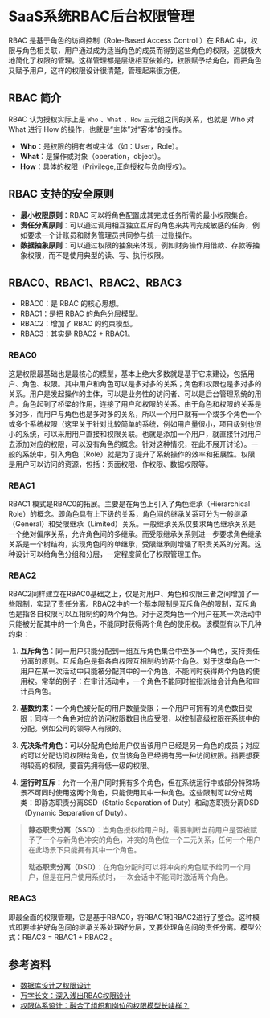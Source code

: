 # SaaS系统RBAC后台权限管理

RBAC 是基于角色的访问控制（Role-Based Access Control ）在 RBAC 中，权限与角色相关联，用户通过成为适当角色的成员而得到这些角色的权限。这就极大地简化了权限的管理。这样管理都是层级相互依赖的，权限赋予给角色，而把角色又赋予用户，这样的权限设计很清楚，管理起来很方便。

## RBAC 简介

RBAC 认为授权实际上是 `Who` 、`What` 、`How` 三元组之间的关系，也就是 Who 对 What 进行 How 的操作，也就是“主体”对“客体”的操作。

- **Who**：是权限的拥有者或主体（如：User，Role）。
- **What**：是操作或对象（operation，object）。
- **How**：具体的权限（Privilege,正向授权与负向授权）。

## RBAC 支持的安全原则

- **最小权限原则**：RBAC 可以将角色配置成其完成任务所需的最小权限集合。
- **责任分离原则**：可以通过调用相互独立互斥的角色来共同完成敏感的任务，例如要求一个计账员和财务管理员共同参与统一过账操作。
- **数据抽象原则**：可以通过权限的抽象来体现，例如财务操作用借款、存款等抽象权限，而不是使用典型的读、写、执行权限。

## RBAC0、RBAC1、RBAC2、RBAC3

- RBAC0：是 RBAC 的核心思想。
- RBAC1：是把 RBAC 的角色分层模型。
- RBAC2：增加了 RBAC 的约束模型。
- RBAC3：其实是 RBAC2 + RBAC1。

### RBAC0

这是权限最基础也是最核心的模型，基本上绝大多数就是基于它来建设，包括用户、角色、权限。其中用户和角色可以是多对多的关系；角色和权限也是多对多的关系。用户是发起操作的主体，可以是业务性的访问者、可以是后台管理系统的用户。角色起到了桥梁的作用，连接了用户和权限的关系。由于角色和权限的关系是多对多，而用户与角色也是多对多的关系，所以一个用户就有一个或多个角色一个或多个系统权限（这里关于针对比较简单的系统，例如用户量很小，项目级别也很小的系统，可以采用用户直接和权限关联。也就是添加一个用户，就直接针对用户去添加对应的权限，可以没有角色的概念。针对这种情况，在此不展开讨论）。一般的系统中，引入角色（Role）就是为了提升了系统操作的效率和拓展性。权限是用户可以访问的资源，包括：页面权限、作权限、数据权限等。

### RBAC1

RBAC1 模式是RBAC0的拓展。主要是在角色上引入了角色继承（Hierarchical Role）的概念。即角色具有上下级的关系，角色间的继承关系可分为一般继承（General）和受限继承（Limited）关系。一般继承关系仅要求角色继承关系是一个绝对偏序关系，允许角色间的多继承。而受限继承关系则进一步要求角色继承关系是一个树结构，实现角色间的单继承，受限继承则增强了职责关系的分离。这种设计可以给角色分组和分层，一定程度简化了权限管理工作。

### RBAC2

RBAC2同样建立在RBAC0基础之上，仅是对用户、角色和权限三者之间增加了一些限制，实现了责任分离。RBAC2中的一个基本限制是互斥角色的限制，互斥角色是指各自权限可以互相制约的两个角色。对于这类角色一个用户在某一次活动中只能被分配其中的一个角色，不能同时获得两个角色的使用权。该模型有以下几种约束：

1) **互斥角色**：同一用户只能分配到一组互斥角色集合中至多一个角色，支持责任分离的原则。互斥角色是指各自权限互相制约的两个角色。对于这类角色一个用户在某一次活动中只能被分配其中的一个角色，不能同时获得两个角色的使用权。常举的例子：在审计活动中，一个角色不能同时被指派给会计角色和审计员角色。

2) **基数约束**：一个角色被分配的用户数量受限；一个用户可拥有的角色数目受限；同样一个角色对应的访问权限数目也应受限，以控制高级权限在系统中的分配。例如公司的领导人有限的。

3) **先决条件角色**：可以分配角色给用户仅当该用户已经是另一角色的成员；对应的可以分配访问权限给角色，仅当该角色已经拥有另一种访问权限。指要想获得较高的权限，要首先拥有低一级的权限。

4) **运行时互斥**：允许一个用户同时拥有多个角色，但在系统运行中或部分特殊场景不可同时使用这两个角色，只能使用其中一种角色。这些限制可以分成两类：即静态职责分离SSD（Static Separation of Duty）和动态职责分离DSD（Dynamic Separation of Duty）。

> **静态职责分离（SSD）**：当角色授权给用户时，需要判断当前用户是否被赋予了一个与新角色冲突的角色，冲突的角色位一个二元关系，任何一个用户在此场景下只能拥有其中一个角色。  
>
> **动态职责分离（DSD）**：在角色分配时可以将冲突的角色赋予给同一个用户，但是在用户使用系统时，一次会话中不能同时激活两个角色。

### RBAC3

即最全面的权限管理，它是基于RBAC0，将RBAC1和RBAC2进行了整合。这种模式即要维护好角色间的继承关系处理好分层，又要处理角色间的责任分离。模型公式：RBAC3 = RBAC1 + RBAC2 。

## 参考资料

- [数据库设计之权限设计](https://ld246.com/article/1583375448624)
- [万字长文：深入浅出RBAC权限设计](https://www.woshipm.com/pd/5576757.html)
- [权限体系设计：融合了组织和岗位的权限模型长啥样？](https://www.woshipm.com/it/3934803.html)
